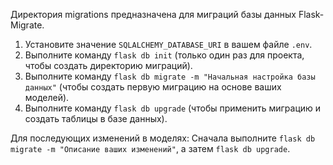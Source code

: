 Директория migrations предназначена для миграций базы данных Flask-Migrate.

1.  Установите значение `SQLALCHEMY_DATABASE_URI` в вашем файле `.env`.
2.  Выполните команду `flask db init` (только один раз для проекта, чтобы создать директорию миграций).
3.  Выполните команду `flask db migrate -m "Начальная настройка базы данных"` (чтобы создать первую миграцию на основе ваших моделей).
4.  Выполните команду `flask db upgrade` (чтобы применить миграцию и создать таблицы в базе данных).

Для последующих изменений в моделях:
Сначала выполните `flask db migrate -m "Описание ваших изменений"`, а затем `flask db upgrade`.